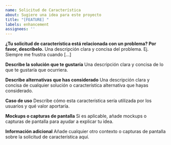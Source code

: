 ```yaml
---
name: Solicitud de Característica
about: Sugiere una idea para este proyecto
title: "[FEATURE] "
labels: enhancement
assignees: ''
---
```


**¿Tu solicitud de característica está relacionada con un problema? Por favor, descríbelo.**
Una descripción clara y concisa del problema. Ej. Siempre me frustra cuando [...]

**Describe la solución que te gustaría**
Una descripción clara y concisa de lo que te gustaría que ocurriera.

**Describe alternativas que has considerado**
Una descripción clara y concisa de cualquier solución o característica alternativa que hayas considerado.

**Caso de uso**
Describe cómo esta característica sería utilizada por los usuarios y qué valor aportaría.

**Mockups o capturas de pantalla**
Si es aplicable, añade mockups o capturas de pantalla para ayudar a explicar tu idea.

**Información adicional**
Añade cualquier otro contexto o capturas de pantalla sobre la solicitud de característica aquí.